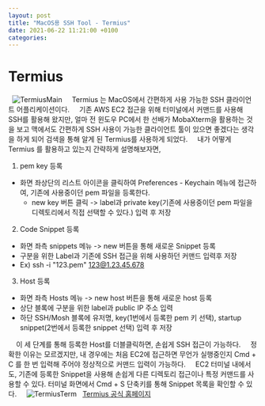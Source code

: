 ```yaml
---
layout: post
title: "MacOS용 SSH Tool - Termius"
date: 2021-06-22 11:21:00 +0100
categories:
---
```


# Termius

&nbsp;
![TermiusMain](../../../../../assets/images/Termius_main.png)
&nbsp;
&nbsp;
Termius 는 MacOS에서 간편하게 사용 가능한 SSH 클라이언트 어플리케이션이다.
&nbsp;
&nbsp;
기존 AWS EC2 접근을 위해 터미널에서 커맨드를 사용해 SSH를 활용해 왔지만,
얼마 전 윈도우 PC에서 한 선배가 MobaXterm을 활용하는 것을 보고 맥에서도 간편하게
SSH 사용이 가능한 클라이언트 툴이 있으면 좋겠다는 생각을 하게 되어 검색을 통해 알게 된 Termius를 사용하게 되었다.
&nbsp;
&nbsp;
내가 어떻게 Termius 를 활용하고 있는지 간략하게 설명해보자면,
&nbsp;
&nbsp;

1. pem key 등록

- 화면 좌상단의 리스트 아이콘을 클릭하여 Preferences - Keychain 메뉴에 접근하여, 기존에 사용중이던 pem 파일을 등록한다.
  - new key 버튼 클릭 -> label과 private key(기존에 사용중이던 pem 파일을 디렉토리에서 직접 선택할 수 있다.) 입력 후 저장

2. Code Snippet 등록

- 화면 좌측 snippets 메뉴 -> new 버튼을 통해 새로운 Snippet 등록
- 구분을 위한 Label과 기존에 SSH 접근을 위해 사용하던 커맨드 입력후 저장
- Ex) ssh -i "123.pem" 123@1.23.45.678

3. Host 등록

- 화면 좌측 Hosts 메뉴 -> new host 버튼을 통해 새로운 host 등록
- 상단 블록에 구분을 위한 label과 public IP 주소 입력
- 하단 SSH/Mosh 블록에 유저명, key(1번에서 등록한 pem 키 선택), startup snippet(2번에서 등록한 snippet 선택) 입력 후 저장

&nbsp;
&nbsp;
이 세 단계를 통해 등록한 Host를 더블클릭하면, 손쉽게 SSH 접근이 가능하다.
&nbsp;
&nbsp;
정확한 이유는 모르겠지만, 내 경우에는 처음 EC2에 접근하면 무언가 실행중인지 Cmd + C 를 한 번 입력해 주어야 정상적으로
커맨드 입력이 가능하다.
&nbsp;
&nbsp;
EC2 터미널 내에서도, 기존에 등록한 Snippet을 사용해 손쉽게 다른 디렉토리 접근이나 특정 커맨드를 사용할 수 있다.
터미널 화면에서 Cmd + S 단축키를 통해 Snippet 목록을 확인할 수 있다.
&nbsp;
&nbsp;
![TermiusTerm](../../../../../assets/images/Termius_term.png)
&nbsp;
[Termius 공식 홈페이지](https://www.termius.com/)
